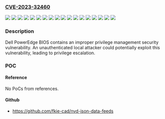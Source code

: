 ### [CVE-2023-32460](https://cve.mitre.org/cgi-bin/cvename.cgi?name=CVE-2023-32460)
![](https://img.shields.io/static/v1?label=Product&message=PowerEdge%20Platform&color=blue)
![](https://img.shields.io/static/v1?label=Version&message=Versions%20prior%20to%201.1.2%20&color=brightgreen)
![](https://img.shields.io/static/v1?label=Version&message=Versions%20prior%20to%201.12.1%20&color=brightgreen)
![](https://img.shields.io/static/v1?label=Version&message=Versions%20prior%20to%201.13.3%20&color=brightgreen)
![](https://img.shields.io/static/v1?label=Version&message=Versions%20prior%20to%201.18.1%E2%80%AF%20%20&color=brightgreen)
![](https://img.shields.io/static/v1?label=Version&message=Versions%20prior%20to%201.21.0%20&color=brightgreen)
![](https://img.shields.io/static/v1?label=Version&message=Versions%20prior%20to%201.3.6%20&color=brightgreen)
![](https://img.shields.io/static/v1?label=Version&message=Versions%20prior%20to%201.6.6%20&color=brightgreen)
![](https://img.shields.io/static/v1?label=Version&message=Versions%20prior%20to%201.8.1%20&color=brightgreen)
![](https://img.shields.io/static/v1?label=Version&message=Versions%20prior%20to%202.13.0%E2%80%AF%20%20&color=brightgreen)
![](https://img.shields.io/static/v1?label=Version&message=Versions%20prior%20to%202.13.3%20&color=brightgreen)
![](https://img.shields.io/static/v1?label=Version&message=Versions%20prior%20to%202.15.1%20&color=brightgreen)
![](https://img.shields.io/static/v1?label=Version&message=Versions%20prior%20to%202.18.1%20%20&color=brightgreen)
![](https://img.shields.io/static/v1?label=Version&message=Versions%20prior%20to%202.18.2%20%20&color=brightgreen)
![](https://img.shields.io/static/v1?label=Version&message=Versions%20prior%20to%202.19.1%E2%80%AF%20%20&color=brightgreen)
![](https://img.shields.io/static/v1?label=Version&message=Versions%20prior%20to%202.20.0%20&color=brightgreen)
![](https://img.shields.io/static/v1?label=Version&message=Versions%20prior%20to%202.20.1%20&color=brightgreen)
![](https://img.shields.io/static/v1?label=Vulnerability&message=CWE-306%3A%20Missing%20Authentication%20for%20Critical%20Function&color=brightgreen)

### Description

Dell PowerEdge BIOS contains an improper privilege management security vulnerability. An unauthenticated local attacker could potentially exploit this vulnerability, leading to privilege escalation.

### POC

#### Reference
No PoCs from references.

#### Github
- https://github.com/fkie-cad/nvd-json-data-feeds

